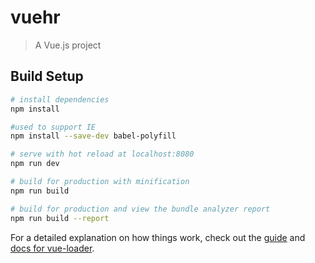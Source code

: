 # vuehr

> A Vue.js project

## Build Setup

``` bash
# install dependencies
npm install

#used to support IE
npm install --save-dev babel-polyfill

# serve with hot reload at localhost:8080
npm run dev

# build for production with minification
npm run build

# build for production and view the bundle analyzer report
npm run build --report
```

For a detailed explanation on how things work, check out the [guide](http://vuejs-templates.github.io/webpack/) and [docs for vue-loader](http://vuejs.github.io/vue-loader).
